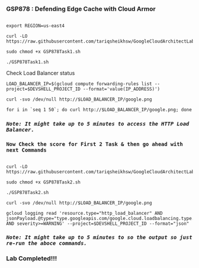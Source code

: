 ### GSP878 :  Defending Edge Cache with Cloud Armor 

##

```
export REGION=us-east4
```


```
curl -LO https://raw.githubusercontent.com/tariqsheikhsw/GoogleCloudArchitectLabs/main/Solutions/GSP878Task1.sh

sudo chmod +x GSP878Task1.sh

./GSP878Task1.sh
```

Check Load Balancer status
```
LOAD_BALANCER_IP=$(gcloud compute forwarding-rules list --project=$DEVSHELL_PROJECT_ID --format='value(IP_ADDRESS)')

curl -svo /dev/null http://$LOAD_BALANCER_IP/google.png

for i in `seq 1 50`; do curl http://$LOAD_BALANCER_IP/google.png; done

```

### ***```Note: It might take up to 5 minutes to access the HTTP Load Balancer.```*** 

### ```Now Check the score for First 2 Task & then go ahead with next Commands```

##



```
curl -LO https://raw.githubusercontent.com/tariqsheikhsw/GoogleCloudArchitectLabs/main/Solutions/GSP878Task2.sh

sudo chmod +x GSP878Task2.sh

./GSP878Task2.sh
```


```
curl -svo /dev/null http://$LOAD_BALANCER_IP/google.png

gcloud logging read 'resource.type="http_load_balancer" AND jsonPayload.@type="type.googleapis.com/google.cloud.loadbalancing.type.LoadBalancerLogEntry" AND severity>=WARNING' --project=$DEVSHELL_PROJECT_ID --format="json"
```

### ***```Note: It might take up to 5 minutes to so the output so just re-run the aboce commands.```*** 

### Lab Completed!!!
